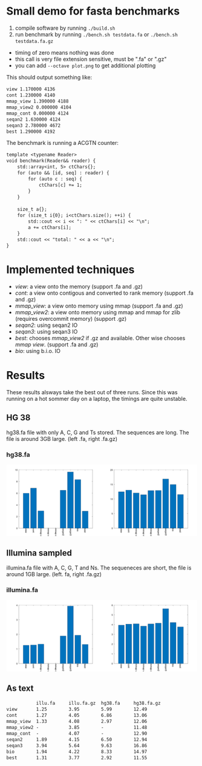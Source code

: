 # Small demo for fasta benchmarks

1. compile software by running `./build.sh`
2. run benchmark by running `./bench.sh testdata.fa` or `./bench.sh testdata.fa.gz`
  - timing of zero means nothing was done
  - this call is very file extension sensitive, must be ".fa" or ".gz"
  - you can add `--octave plot.png` to get additional plotting

This should output something like:
```
view 1.170000 4136
cont 1.230000 4140
mmap_view 1.390000 4188
mmap_view2 0.000000 4104
mmap_cont 0.000000 4124
seqan2 1.630000 4124
seqan3 2.780000 4672
best 1.290000 4192
```

The benchmark is running a ACGTN counter:
```
template <typename Reader>
void benchmark(Reader&& reader) {
    std::array<int, 5> ctChars{};
    for (auto && [id, seq] : reader) {
        for (auto c : seq) {
            ctChars[c] += 1;
        }
    }

    size_t a{};
    for (size_t i{0}; i<ctChars.size(); ++i) {
        std::cout << i << ": " << ctChars[i] << "\n";
        a += ctChars[i];
    }
    std::cout << "total: " << a << "\n";
}
```

# Implemented techniques
- *view*: a view onto the memory (support .fa and .gz)
- *cont*: a view onto contigous and converted to rank memory (support .fa and .gz)
- *mmap_view*: a view onto memory using mmap (support .fa and .gz)
- *mmap_view2*: a view onto memory using mmap and mmap for zlib (requires overcommit memory) (support .gz)
- *seqan2*: using seqan2 IO
- *seqan3*: using seqan3 IO
- *best*: chooses *mmap_view2* if .gz and available. Other wise chooses *mmap view*. (support .fa and .gz)
- *bio*: using b.i.o. IO

# Results
These results alsways take the best out of three runs. Since this was running on a hot sommer day on a laptop, the timings are quite unstable.
## HG 38
hg38.fa file with only A, C, G and Ts stored.  The sequences are long. The file is around 3GB large. (left .fa, right .fa.gz)
### hg38.fa
![hg38.fa](data/hg38.png)
## Illumina sampled
illumina.fa file with A, C, G, T and Ns. The sequeneces are short, the file is around 1GB large. (left. fa, right .fa.gz)
### illumina.fa
![illumina.fa](data/illumina.png)

## As text
```
           illu.fa     illu.fa.gz  hg38.fa     hg38.fa.gz
view       1.25        3.95        5.99        12.49
cont       1.27        4.05        6.86        13.06
mmap_view  1.33        4.08        2.97        12.06
mmap_view2 -           3.85        -           11.48
mmap_cont  -           4.07        -           12.90
seqan2     1.89        4.15        6.50        12.94
seqan3     3.94        5.64        9.63        16.86
bio        1.94        4.22        8.33        14.97
best       1.31        3.77        2.92        11.55
```

